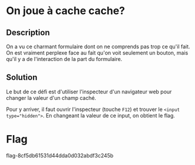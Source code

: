 # On joue à cache cache?

## Description

On a vu ce charmant formulaire dont on ne comprends pas trop ce qu'il fait. On est vraiment perplexe face au fait qu'on voit seulement un bouton, mais qu'il y a de l'interaction de la part du formulaire.

## Solution

Le but de ce défi est d'utiliser l'inspecteur d'un navigateur web pour changer la valeur d'un champ caché.

Pour y arriver, il faut ouvrir l'inspecteur (touche `F12`) et trouver le `<input type="hidden">`. En changeant la valeur de ce input, on obtient le flag.

# Flag

flag-8cf5db61531d44dda0d032abdf3c245b
